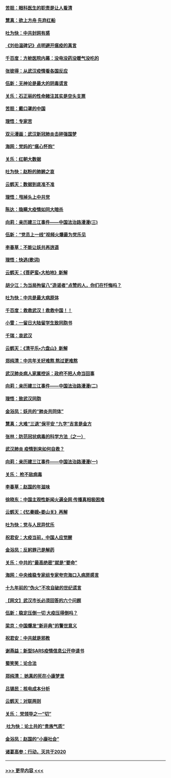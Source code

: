 #### [苦胆：眼科医生的职责是让人看清](../pages/nsc993/n11853840.md?t=02090102) 
#### [慧真：欲上方舟 先弃红船](../pages/nsc993/n11853483.md?t=02090102) 
#### [吐为快：中共封网有感](../pages/nsc993/n11852575.md?t=02090102) 
#### [《刘伯温碑记》点明避开瘟疫的真言](../pages/nsc993/n11852128.md?t=02090102) 
#### [千百度：方舱医院内幕：没电没药没暖气没吃的](../pages/nsc993/n11850211.md?t=02090102) 
#### [张彼得：从武汉疫情看各国反应](../pages/nsc993/n11850102.md?t=02090102) 
#### [伍新：无神论是最大的阴毒谎言](../pages/nsc993/n11846129.md?t=02090102) 
#### [关乐：石正丽的性命赌注其实是空头支票](../pages/nsc993/n11846109.md?t=02090102) 
#### [苦胆：戴口罩的中国](../pages/nsc993/n11845576.md?t=02090102) 
#### [理悟：专家苦](../pages/nsc993/n11845564.md?t=02090102) 
#### [双元漫画：武汉新冠肺炎击碎强国梦](../pages/nsc993/n11843320.md?t=02090102) 
#### [海网：党妈的“瘟心怀抱”](../pages/nsc993/n11840740.md?t=02090102) 
#### [关乐：红朝大数据](../pages/nsc993/n11840675.md?t=02090102) 
#### [吐为快：赵粉的肺腑之哀](../pages/nsc993/n11840618.md?t=02090102) 
#### [云鹤天：数据到底准不准](../pages/nsc993/n11840325.md?t=02090102) 
#### [理悟：甩掉头上中共党](../pages/nsc993/n11838826.md?t=02090102) 
#### [陈达：隐瞒大疫情如同大暗杀](../pages/nsc993/n11838771.md?t=02090102) 
#### [向莉：亲历建三江事件——中国法治路漫漫(三)](../pages/nsc993/n11831825.md?t=02090102) 
#### [伍新：“党员上一线”视频火爆最为党乐见](../pages/nsc993/n11838200.md?t=02090102) 
#### [李春草：不能让妖共再逍遥](../pages/nsc993/n11838102.md?t=02090102) 
#### [理悟：快逃(歌词)](../pages/nsc993/n11838083.md?t=02090102) 
#### [云鹤天：《菩萨蛮▪大柏地》新解](../pages/nsc993/n11838059.md?t=02090102) 
#### [胡少江：为当局拘留八“造谣者”点赞的人，你们在忏悔吗？](../pages/nsc993/n11836801.md?t=02090102) 
#### [吐为快：中共是最大病原体](../pages/nsc993/n11836748.md?t=02090102) 
#### [千百度：救救武汉！救救中国！！](../pages/nsc993/n11836145.md?t=02090102) 
#### [小雪：一留日大陆留学生致同胞书](../pages/nsc993/n11834624.md?t=02090102) 
#### [千瑞：哀武汉](../pages/nsc993/n11833647.md?t=02090102) 
#### [云鹤天：《清平乐▪六盘山》新解](../pages/nsc993/n11833611.md?t=02090102) 
#### [郑纯清：中共年关好难熬 熬过更难熬](../pages/nsc993/n11833489.md?t=02090102) 
#### [武汉肺炎病人家属控诉：政府不把人命当回事](../pages/nsc993/n11833205.md?t=02090102) 
#### [向莉：亲历建三江事件——中国法治路漫漫(二)](../pages/nsc993/n11829102.md?t=02090102) 
#### [理悟：致武汉同胞](../pages/nsc993/n11831522.md?t=02090102) 
#### [金浴凤：妖共的“肺炎共同体”](../pages/nsc993/n11829448.md?t=02090102) 
#### [慧真：大难“三退”保平安 “九字”吉言是金方](../pages/nsc993/n11829501.md?t=02090102) 
#### [张林：防范冠状病毒的科学方法（之一）](../pages/nsc993/n11828618.md?t=02090102) 
#### [武汉肺炎 疫情到来如何自救？](../pages/nsc993/n11827632.md?t=02090102) 
#### [向莉：亲历建三江事件——中国法治路漫漫(一)](../pages/nsc993/n11827190.md?t=02090102) 
#### [关乐： 枪不敌病毒](../pages/nsc993/n11826746.md?t=02090102) 
#### [李春草：赵国的年滋味](../pages/nsc993/n11826321.md?t=02090102) 
#### [徐晓东：中国主观性新闻火遍全网 传播真相极困难](../pages/nsc993/n11826508.md?t=02090102) 
#### [云鹤天：《忆秦娥▪娄山关》再解](../pages/nsc993/n11824682.md?t=02090102) 
#### [吐为快：党与人民异忧乐](../pages/nsc993/n11824660.md?t=02090102) 
#### [祝君安：大疫当前，中国人应觉醒](../pages/nsc993/n11821946.md?t=02090102) 
#### [金浴凤：反躬罪己是解药](../pages/nsc993/n11820280.md?t=02090102) 
#### [关乐：中共的“最高绝密”就是“要命”](../pages/nsc993/n11816946.md?t=02090102) 
#### [海网：中央维稳专家组专家夸完海口入病房感言](../pages/nsc993/n11815138.md?t=02090102) 
#### [十九年前的“伪火”不攻自破的世纪谎言](../pages/nsc993/n11813238.md?t=02090102) 
#### [【网文】武汉市长必须回答的六个问题](../pages/nsc993/n11813848.md?t=02090102) 
#### [伍新：稳定压倒一切 大疫压得倒吗？](../pages/nsc993/n11812634.md?t=02090102) 
#### [梁京：中国爆发“新非典”的警世意义](../pages/nsc993/n11812554.md?t=02090102) 
#### [祝君安：中共就是邪教](../pages/nsc993/n11812431.md?t=02090102) 
#### [谢燕益：新型SARS疫情信息公开申请书](../pages/nsc993/n11808840.md?t=02090102) 
#### [蜀笑笑：论合法](../pages/nsc993/n11808064.md?t=02090102) 
#### [郑纯清： 她真的死在小康梦里](../pages/nsc993/n11806623.md?t=02090102) 
#### [吕锡民：核电成本分析](../pages/nsc993/n11806284.md?t=02090102) 
#### [云鹤天：对联两则](../pages/nsc993/n11805957.md?t=02090102) 
#### [关乐： 党领导之一“切”](../pages/nsc993/n11804505.md?t=02090102) 
#### [ 吐为快：论土共的“贵族气质”](../pages/nsc993/n11804490.md?t=02090102) 
#### [金浴凤：赵国的“小康社会”](../pages/nsc993/n11804452.md?t=02090102) 
#### [诸葛高参：行动，灭共于2020](../pages/nsc993/n11804120.md?t=02090102) 

----
#### [ >>> 更早内容 <<< ](../indexes/nsc993-earlier.md)
